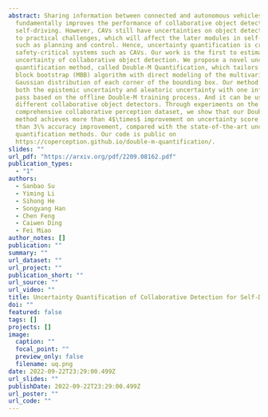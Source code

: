 ```yaml
---
abstract: Sharing information between connected and autonomous vehicles (CAVs)
  fundamentally improves the performance of collaborative object detection for
  self-driving. However, CAVs still have uncertainties on object detection due
  to practical challenges, which will affect the later modules in self-driving
  such as planning and control. Hence, uncertainty quantification is crucial for
  safety-critical systems such as CAVs. Our work is the first to estimate the
  uncertainty of collaborative object detection. We propose a novel uncertainty
  quantification method, called Double-M Quantification, which tailors a moving
  block bootstrap (MBB) algorithm with direct modeling of the multivariant
  Gaussian distribution of each corner of the bounding box. Our method captures
  both the epistemic uncertainty and aleatoric uncertainty with one inference
  pass based on the offline Double-M training process. And it can be used with
  different collaborative object detectors. Through experiments on the
  comprehensive collaborative perception dataset, we show that our Double-M
  method achieves more than 4$\times$ improvement on uncertainty score and more
  than 3\% accuracy improvement, compared with the state-of-the-art uncertainty
  quantification methods. Our code is public on 
  https://coperception.github.io/double-m-quantification/.
slides: ""
url_pdf: "https://arxiv.org/pdf/2209.08162.pdf"
publication_types:
  - "1"
authors:
  - Sanbao Su
  - Yiming Li
  - Sihong He
  - Songyang Han
  - Chen Feng
  - Caiwen Ding
  - Fei Miao
author_notes: []
publication: ""
summary: ""
url_dataset: ""
url_project: ""
publication_short: ""
url_source: ""
url_video: ""
title: Uncertainty Quantification of Collaborative Detection for Self-Driving
doi: ""
featured: false
tags: []
projects: []
image:
  caption: ""
  focal_point: ""
  preview_only: false
  filename: uq.png
date: 2022-09-22T23:29:00.499Z
url_slides: ""
publishDate: 2022-09-22T23:29:00.499Z
url_poster: ""
url_code: ""
---
```




